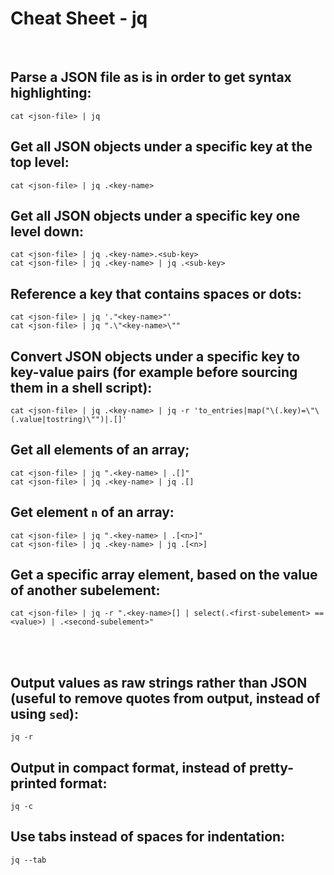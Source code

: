 # Cheat Sheet - jq

<br>

## Parse a JSON file as is in order to get syntax highlighting:
```shell
cat <json-file> | jq
```

## Get all JSON objects under a specific key at the top level:
```shell
cat <json-file> | jq .<key-name>
```

## Get all JSON objects under a specific key one level down:
```shell
cat <json-file> | jq .<key-name>.<sub-key>
cat <json-file> | jq .<key-name> | jq .<sub-key>
```

## Reference a key that contains spaces or dots:
```shell
cat <json-file> | jq '."<key-name>"'
cat <json-file> | jq ".\"<key-name>\""
```

## Convert JSON objects under a specific key to key-value pairs (for example before sourcing them in a shell script):
```shell
cat <json-file> | jq .<key-name> | jq -r 'to_entries|map("\(.key)=\"\(.value|tostring)\"")|.[]'
```

## Get all elements of an array;
```shell
cat <json-file> | jq ".<key-name> | .[]"
cat <json-file> | jq .<key-name> | jq .[]
```

## Get element `n` of an array:
```shell
cat <json-file> | jq ".<key-name> | .[<n>]"
cat <json-file> | jq .<key-name> | jq .[<n>]
```

## Get a specific array element, based on the value of another subelement:
```shell
cat <json-file> | jq -r ".<key-name>[] | select(.<first-subelement> == <value>) | .<second-subelement>"
```

<br><br>

## Output values as raw strings rather than JSON (useful to remove quotes from output, instead of using `sed`):
```shell
jq -r
```

## Output in compact format, instead of pretty-printed format:
```shell
jq -c
```

## Use tabs instead of spaces for indentation:
```shell
jq --tab
```